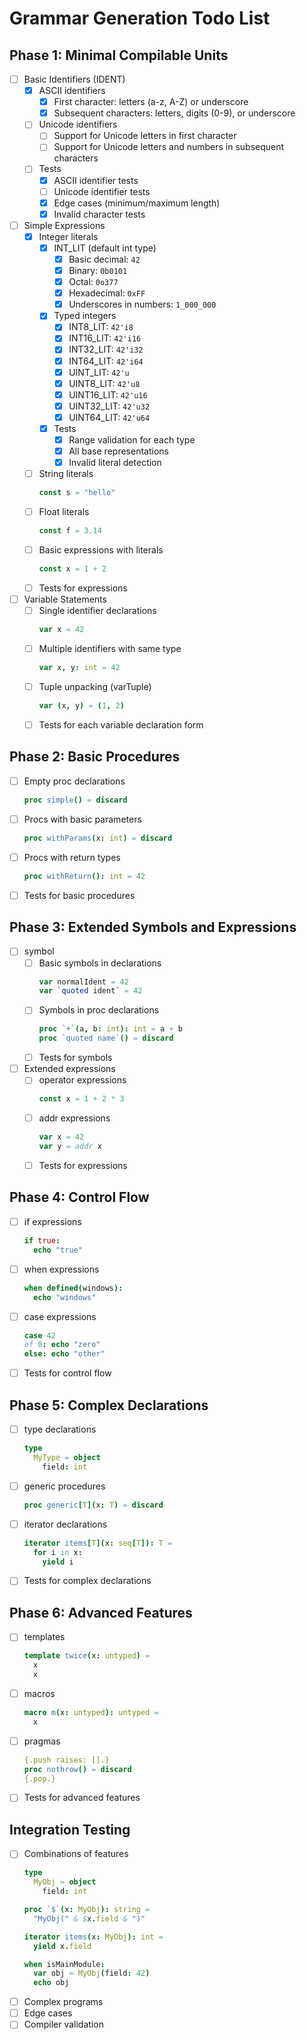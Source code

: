 # Grammar Generation Todo List

## Phase 1: Minimal Compilable Units
- [ ] Basic Identifiers (IDENT)
  - [x] ASCII identifiers
    - [x] First character: letters (a-z, A-Z) or underscore
    - [x] Subsequent characters: letters, digits (0-9), or underscore
  - [ ] Unicode identifiers
    - [ ] Support for Unicode letters in first character
    - [ ] Support for Unicode letters and numbers in subsequent characters
  - [ ] Tests
    - [x] ASCII identifier tests
    - [ ] Unicode identifier tests
    - [x] Edge cases (minimum/maximum length)
    - [x] Invalid character tests

- [ ] Simple Expressions
  - [x] Integer literals
    - [x] INT_LIT (default int type)
      - [x] Basic decimal: `42`
      - [x] Binary: `0b0101`
      - [x] Octal: `0o377`
      - [x] Hexadecimal: `0xFF`
      - [x] Underscores in numbers: `1_000_000`
    - [x] Typed integers
      - [x] INT8_LIT: `42'i8`
      - [x] INT16_LIT: `42'i16`
      - [x] INT32_LIT: `42'i32`
      - [x] INT64_LIT: `42'i64`
      - [x] UINT_LIT: `42'u`
      - [x] UINT8_LIT: `42'u8`
      - [x] UINT16_LIT: `42'u16`
      - [x] UINT32_LIT: `42'u32`
      - [x] UINT64_LIT: `42'u64`
    - [x] Tests
      - [x] Range validation for each type
      - [x] All base representations
      - [x] Invalid literal detection
  - [ ] String literals
    ```nim
    const s = "hello"
    ```
  - [ ] Float literals
    ```nim
    const f = 3.14
    ```
  - [ ] Basic expressions with literals
    ```nim
    const x = 1 + 2
    ```
  - [ ] Tests for expressions

- [ ] Variable Statements
  - [ ] Single identifier declarations
    ```nim
    var x = 42
    ```
  - [ ] Multiple identifiers with same type
    ```nim
    var x, y: int = 42
    ```
  - [ ] Tuple unpacking (varTuple)
    ```nim
    var (x, y) = (1, 2)
    ```
  - [ ] Tests for each variable declaration form

## Phase 2: Basic Procedures
- [ ] Empty proc declarations
  ```nim
  proc simple() = discard
  ```
- [ ] Procs with basic parameters
  ```nim
  proc withParams(x: int) = discard
  ```
- [ ] Procs with return types
  ```nim
  proc withReturn(): int = 42
  ```
- [ ] Tests for basic procedures

## Phase 3: Extended Symbols and Expressions
- [ ] symbol
  - [ ] Basic symbols in declarations
    ```nim
    var normalIdent = 42
    var `quoted ident` = 42
    ```
  - [ ] Symbols in proc declarations
    ```nim
    proc `+`(a, b: int): int = a + b
    proc `quoted name`() = discard
    ```
  - [ ] Tests for symbols

- [ ] Extended expressions
  - [ ] operator expressions
    ```nim
    const x = 1 + 2 * 3
    ```
  - [ ] addr expressions
    ```nim
    var x = 42
    var y = addr x
    ```
  - [ ] Tests for expressions

## Phase 4: Control Flow
- [ ] if expressions
  ```nim
  if true:
    echo "true"
  ```
- [ ] when expressions
  ```nim
  when defined(windows):
    echo "windows"
  ```
- [ ] case expressions
  ```nim
  case 42
  of 0: echo "zero"
  else: echo "other"
  ```
- [ ] Tests for control flow

## Phase 5: Complex Declarations
- [ ] type declarations
  ```nim
  type
    MyType = object
      field: int
  ```
- [ ] generic procedures
  ```nim
  proc generic[T](x: T) = discard
  ```
- [ ] iterator declarations
  ```nim
  iterator items[T](x: seq[T]): T =
    for i in x:
      yield i
  ```
- [ ] Tests for complex declarations

## Phase 6: Advanced Features
- [ ] templates
  ```nim
  template twice(x: untyped) =
    x
    x
  ```
- [ ] macros
  ```nim
  macro m(x: untyped): untyped =
    x
  ```
- [ ] pragmas
  ```nim
  {.push raises: [].}
  proc nothrow() = discard
  {.pop.}
  ```
- [ ] Tests for advanced features

## Integration Testing
- [ ] Combinations of features
  ```nim
  type
    MyObj = object
      field: int
  
  proc `$`(x: MyObj): string =
    "MyObj(" & $x.field & ")"
  
  iterator items(x: MyObj): int =
    yield x.field
  
  when isMainModule:
    var obj = MyObj(field: 42)
    echo obj
  ```
- [ ] Complex programs
- [ ] Edge cases
- [ ] Compiler validation

